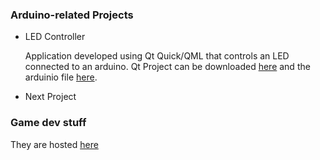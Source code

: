 ### Arduino-related Projects
* LED Controller

  Application developed using Qt Quick/QML that controls an LED connected to an arduino.
  Qt Project can be downloaded [here](https://github.com/Epus/ledcontroller) and the arduinio file [here](https://github.com/Epus/Arduino/tree/master/ledblinkanrdoid).

* Next Project


### Game dev stuff

They are hosted [here](https://epus69.itch.io/)
